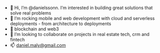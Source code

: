 - 👋 Hi, I’m @danielssonn. I’m interested in building great solutions that solve real problems
- 🌱 I’m rocking mobile and web development with cloud and serverless deployments - from architecture to deployments
- 💞️ blockchain and web3
- 👀 I’m looking to collaborate on projects in real estate tech, crm and fintech
- 📫 daniel.maly@gmail.com

